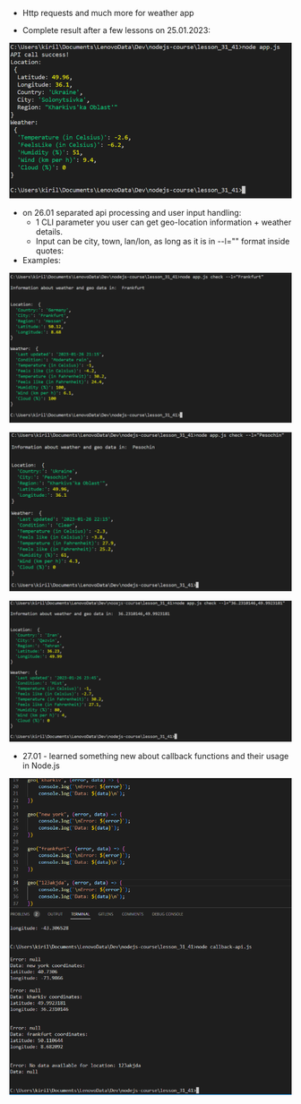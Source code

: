 - Http requests and much more for weather app

- Complete result after a few lessons on 25.01.2023:

![](https://github.com/swifty94/nodejs-course/blob/master/lesson_31_41/result.png)

- on 26.01 separated api processing and user input handling:
    - 1 CLI parameter you user can get geo-location information + weather details.
    - Input can be city, town, lan/lon, as long as it is in --l="" format inside quotes:
- Examples:

![](https://github.com/swifty94/nodejs-course/blob/master/lesson_31_41/result4.png)

![](https://github.com/swifty94/nodejs-course/blob/master/lesson_31_41/result2.png)

![](https://github.com/swifty94/nodejs-course/blob/master/lesson_31_41/result3.png)

- 27.01 - learned something new about callback functions and their usage in Node.js

![](https://github.com/swifty94/nodejs-course/blob/master/lesson_31_41/result5.png)